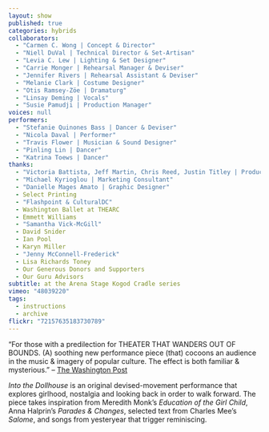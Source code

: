 ```yaml
---
layout: show
published: true
categories: hybrids
collaborators: 
  - "Carmen C. Wong | Concept & Director"
  - "Niell DuVal | Technical Director & Set-Artisan"
  - "Levia C. Lew | Lighting & Set Designer"
  - "Carrie Monger | Rehearsal Manager & Deviser"
  - "Jennifer Rivers | Rehearsal Assistant & Deviser"
  - "Melanie Clark | Costume Designer"
  - "Otis Ramsey-Zöe | Dramaturg"
  - "Linsay Deming | Vocals"
  - "Susie Pamudji | Production Manager"
voices: null
performers: 
  - "Stefanie Quinones Bass | Dancer & Deviser"
  - "Nicola Daval | Performer"
  - "Travis Flower | Musician & Sound Designer"
  - "Pinling Lin | Dancer"
  - "Katrina Toews | Dancer"
thanks: 
  - "Victoria Battista, Jeff Martin, Chris Reed, Justin Titley | Production Assistants"
  - "Michael Kyrioglou | Marketing Consultant"
  - "Danielle Mages Amato | Graphic Designer"
  - Select Printing
  - "Flashpoint & CulturalDC"
  - Washington Ballet at THEARC
  - Emmett Williams
  - "Samantha Vick-McGill"
  - David Snider
  - Ian Pool
  - Karyn Miller
  - "Jenny McConnell-Frederick"
  - Lisa Richards Toney
  - Our Generous Donors and Supporters
  - Our Guru Advisors
subtitle: at the Arena Stage Kogod Cradle series
vimeo: "48039220"
tags: 
  - instructions
  - archive
flickr: "72157635183730789"
---
```


“For those with a predilection for THEATER THAT WANDERS OUT OF BOUNDS. (A) soothing new performance piece (that) cocoons an audience in the music & imagery of popular culture. The effect is both familiar & mysterious.” – [The Washington Post](http://www.washingtonpost.com/lifestyle/style/theater-floating-evocatively-in-a-young-womans-reverie/2012/02/22/gIQA9R8KUR_story.html)

_Into the Dollhouse_ is an original devised-movement performance that explores girlhood, nostalgia and looking back in order to walk forward. The piece takes inspiration from Meredith Monk’s _Education of the Girl Child_, Anna Halprin’s _Parades & Changes_, selected text from Charles Mee’s _Salome_, and songs from yesteryear that trigger reminiscing.